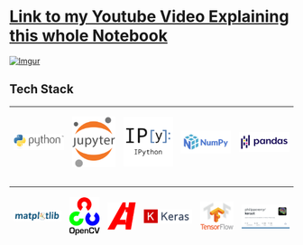 # [Link to my Youtube Video Explaining this whole Notebook](https://www.youtube.com/watch?v=q6E8kGbpaMI&list=PLxqBkZuBynVRyOJs4RWmB_fKlOVe5S8CR&index=27)

[![Imgur](https://imgur.com/i1HIpnS.png)](https://www.youtube.com/watch?v=q6E8kGbpaMI&list=PLxqBkZuBynVRyOJs4RWmB_fKlOVe5S8CR&index=27)

## Tech Stack

|<a href="https://www.python.org/"><p align="center"><img width = "auto" height= "auto" src="./assets/tech_stack/python.png" /></p></a>|<a href="https://jupyter.org/"><p align="center"><img width = "auto" height= "auto" src="./assets/tech_stack/jupyter.png" /></p></a>|<a href="https://ipython.org/"><p align="center"><img width = "auto" height= "auto" src="./assets/tech_stack/IPython.png" /></p></a>|<a href="https://numpy.org/"><p align="center"><img width = "auto" height= "auto" src="./assets/tech_stack/numpy.png" /></p></a>|<a href="https://pandas.pydata.org/"><p align="center"><img width = "auto" height= "auto" src="./assets/tech_stack/pandas.png" /></p></a>|
|---|---|---|---|---|

|<a href="https://matplotlib.org/"><p align="center"><img width = "auto" height= "auto" src="./assets/tech_stack/matplotlib.png" /></p></a>|<a href="https://opencv.org/"><p align="center"><img width = "auto" height= "auto" src="./assets/tech_stack/opencv.png" /></p></a>|<a href="https://albumentations.ai/"><p align="center"><img width = "auto" height= "auto" src="./assets/tech_stack/albumentations.png" /></p></a>|<a href="https://keras.io/"><p align="center"><img width = "auto" height= "auto" src="./assets/tech_stack/keras.png" /></p></a>|<a href="https://www.tensorflow.org/"><p align="center"><img width = "auto" height= "auto" src="./assets/tech_stack/tensorflow.png" /></p></a>|<a href="https://github.com/philipperemy/keract"><p align="center"><img width = "auto" height= "auto" src="./assets/tech_stack/keract.png" /></p></a>|
|---|---|---|---|---|---|